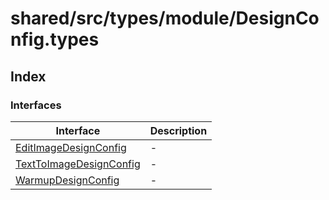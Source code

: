 # shared/src/types/module/DesignConfig.types

## Index

### Interfaces

| Interface | Description |
| ------ | ------ |
| [EditImageDesignConfig](interfaces/EditImagedesign-config.md) | - |
| [TextToImageDesignConfig](interfaces/TextToImagedesign-config.md) | - |
| [WarmupDesignConfig](interfaces/Warmupdesign-config.md) | - |
